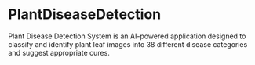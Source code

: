 # PlantDiseaseDetection
Plant Disease Detection System is an AI-powered application designed to classify and identify plant leaf images into 38 different disease categories and suggest appropriate cures.
